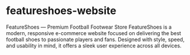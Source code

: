 # featureshoes-website
 FeatureShoes — Premium Football Footwear Store FeatureShoes is a modern, responsive e-commerce website focused on delivering the best football shoes to passionate players and fans. Designed with style, speed, and usability in mind, it offers a sleek user experience across all devices.
